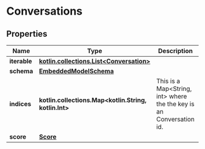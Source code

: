 
# Conversations

## Properties
Name | Type | Description | Notes
------------ | ------------- | ------------- | -------------
**iterable** | [**kotlin.collections.List&lt;Conversation&gt;**](Conversation.md) |  | 
**schema** | [**EmbeddedModelSchema**](EmbeddedModelSchema.md) |  |  [optional]
**indices** | **kotlin.collections.Map&lt;kotlin.String, kotlin.Int&gt;** | This is a Map&lt;String, int&gt; where the the key is an Conversation id. |  [optional]
**score** | [**Score**](Score.md) |  |  [optional]



